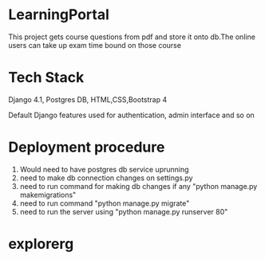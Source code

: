 # LearningPortal

This project gets course questions from pdf and store it onto db.The online users can take up exam time bound on those course 

# Tech Stack 
Django 4.1, Postgres DB, HTML,CSS,Bootstrap 4

Default Django features used for authentication, admin interface and so on

# Deployment procedure 
1. Would need to have postgres db service uprunning 
2. need to make db connection changes on settings.py 
3. need to run command for making db changes if any "python manage.py makemigrations"
4. need to run command "python manage.py migrate"
5. need to run the server using "python manage.py runserver 80"
# explorerg
